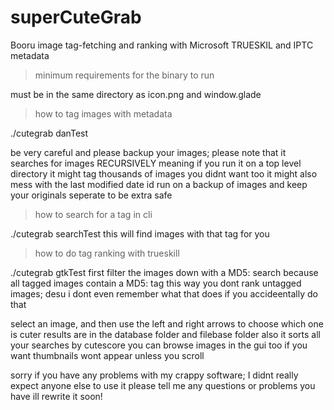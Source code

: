 # superCuteGrab
Booru image tag-fetching and ranking with Microsoft TRUESKIL and IPTC metadata
>minimum requirements for the binary to run

must be in the same directory as icon.png and window.glade

>how to tag images with metadata

./cutegrab danTest <location of images>

be very careful and please backup your images; please note that it searches for images RECURSIVELY meaning if you run it on a top level directory it might tag thousands of images you didnt want too
it might also mess with the last modified date
id run on a backup of images and keep your originals seperate to be extra safe

>how to search for a tag in cli

./cutegrab searchTest <location> <tag>
this will find images with that tag for you

>how to do tag ranking with trueskill

./cutegrab gtkTest <location>
first filter the images down with a MD5: search because all tagged images contain a MD5: tag
this way you dont rank untagged images; desu i dont even remember what that does if you accideentally do that

select an image, and then use the left and right arrows to choose which one is cuter
results are in the database folder and filebase folder
also it sorts all your searches by cutescore
you can browse images in the gui too if you want
thumbnails wont appear unless you scroll

sorry if you have any problems with my crappy software; I didnt really expect anyone else to use it
please tell me any questions or problems you have
ill rewrite it soon!
